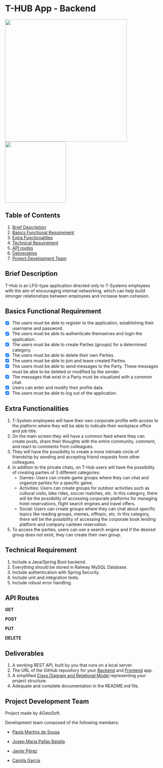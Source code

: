 # T-HUB App - Backend 

<img src="https://user-images.githubusercontent.com/89463715/235101307-15c79695-86ae-4e2c-9740-57d165e11fae.png" width="400">
<img src="https://user-images.githubusercontent.com/89463715/235101324-59f79778-0a1c-4329-bfc8-7ea5e361271a.png" width="200">

## Table of Contents
1. [Brief Description](#brief-description)
2. [Basics Functional Requirement](#basics-functional-requirement)
3. [Extra Functionalities](#extra-functionalities)
4. [Technical Requirement](#technical-requirement)
5. [API routes](#api-routes)
6. [Deliverables](#deliverables)
7. [Project Development Team](#project-development-team)

## Brief Description

T-Hub is an LFG-type application directed only to T-Systems employees with the aim of encouraging internal networking, which can help build stronger relationships between employees and increase team cohesion. 

## Basics Functional Requirement

- [x] The users must be able to register to the application, establishing their username and password.
- [x] The users must be able to authenticate themselves and login the application.
- [x] The users must be able to create Parties (groups) for a determined category.
- [x] The users must be able to delete their own Parties.
- [x] The users must be able to join and leave created Parties.
- [x] The users must be able to send messages to the Party. These messages must be able to be deleted or modified by the sender.
- [x] The messages that exist in a Party must be visualized with a common chat.
- [x] Users can enter and modify their profile data.
- [x] The users must be able to log out of the application.

## Extra Functionalities

1. T-System employees will have their own corporate profile with access to the platform where they will be able to indicate their workplace office and job title.
2. On the main screen they will have a common feed where they can create posts, share their thoughts with the entire community, comment, and react to comments from colleagues.
3. They will have the possibility to create a more intimate circle of friendship by sending and accepting friend requests from other colleagues.
4. In addition to the private chats, on T-Hub users will have the possibility of creating parties of 3 different categories:
    - Games: Users can create game groups where they can chat and organize parties for a specific game.
    - Activities: Users can create groups for outdoor activities such as cultural visits, bike rides, soccer matches, etc. In this category, there will be the possibility of accessing corporate platforms for managing hotel reservations, flight search engines and travel offers.
    - Social: Users can create groups where they can chat about specific topics like reading groups, memes, offtopic, etc. In this category, there will be the possibility of accessing the corporate book lending platform and company canteen reservation.
5. To access the parties, users can use a search engine and if the desired group does not exist, they can create their own group.


## Technical Requirement

1. Include a Java/Spring Boot backend.
2. Everything should be stored in Railway MySQL Database.
3. Include authentication with Spring Security.
4. Include unit and integration tests.
5. Include robust error handling.

## API Routes

**GET**
        
   
    
 **POST**
    
    
        
 **PUT** 
 
    
    
 **DELETE**
    
   

## Deliverables

1. A working REST API, built by you that runs on a local server.
2. The URL of the GitHub repository for your [Backend](https://github.com/PaulaSousa2014/CJJP-THub-Back-End) and [Frontend](https://github.com/PaulaSousa2014/CJJP-THub-Front-End.git) app.
3. A simplified [Class Diagram and Relational Model](https://drive.google.com/file/d/1Qy4kVExdkdQS_5o8tQ0kqkxAjktorobw/view?usp=sharing) representing your project structure.
4. Adequate and complete documentation in the README.md file.

## Project Development Team

Project made by 4GatoSoft. 

Development team composed of the following members:

  - [Paula Martins de Sousa](https://github.com/PaulaSousa2014)


  - [Josep Maria Pallàs Batalla](https://github.com/BasementHalfStackDev)


  - [Javier Pérez](https://github.com/jvprz)


  - [Camila Garcia](https://github.com/camilagarcia36)

